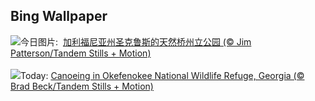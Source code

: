 ## Bing Wallpaper
![](https://www.bing.com/th?id=OHR.CormorantBridge_ZH-CN7673299694_UHD.jpg&w=1000)今日图片: &nbsp;[加利福尼亚州圣克鲁斯的天然桥州立公园 (© Jim Patterson/Tandem Stills + Motion)](https://www.bing.com/th?id=OHR.CormorantBridge_ZH-CN7673299694_UHD.jpg)
<br><br/>
![](https://www.bing.com/th?id=OHR.AmericanWetlands_EN-US1844827155_UHD.jpg&w=1000)Today: [Canoeing in Okefenokee National Wildlife Refuge, Georgia (© Brad Beck/Tandem Stills + Motion)](https://www.bing.com/th?id=OHR.AmericanWetlands_EN-US1844827155_UHD.jpg)
<br><br/>
